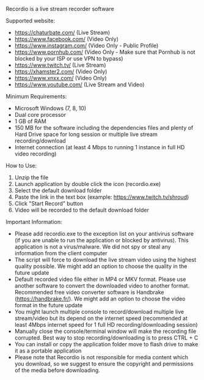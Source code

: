 Recordio is a live stream recorder software

Supported website:
- https://chaturbate.com/ (Live Stream)
- https://www.facebook.com/ (Video Only)
- https://www.instagram.com/ (Video Only - Public Profile)
- https://www.pornhub.com/ (Video Only - Make sure that Pornhub is not blocked by your ISP or use VPN to bypass)
- https://www.twitch.tv/ (Live Stream)
- https://xhamster2.com/ (Video Only)
- https://www.xnxx.com/ (Video Only)
- https://www.youtube.com/ (Live Stream and Video)

Minimum Requirements:
- Microsoft Windows (7, 8, 10)
- Dual core processor
- 1 GB of RAM
- 150 MB for the software including the dependencies files and plenty of Hard Drive space for long session or multiple live stream recording/download
- Internet connection (at least 4 Mbps to running 1 instance in full HD video recording)

How to Use:
1. Unzip the file
2. Launch application by double click the icon (recordio.exe)
3. Select the default download folder
4. Paste the link in the text box (example: https://www.twitch.tv/shroud)
5. Click "Start Record" button 
6. Video will be recorded to the default download folder

Important Information:
- Please add recordio.exe to the exception list on your antivirus software (if you are unable to run the application or blocked by antivirus). This application is not a virus/malware. We did not spy or steal any information from the client computer
- The script will force to download the live stream video using the highest quality possible. We might add an option to choose the quality in the future update
- Default recorded video file either in MP4 or MKV format. Please use another software to convert the downloaded video to another format. Recommended free video converter software is Handbrake (https://handbrake.fr/). We might add an option to choose the video format in the future update
- You might launch multiple console to record/download multiple live stream/video but its depend on the internet speed (recommended at least 4Mbps internet speed for 1 full HD recording/downloading session)
- Manually close the console/terminal window will make the recording file corrupted. Best way to stop recording/downloading is to press CTRL + C
- You can install or copy the application folder move to flash drive to make it as a portable application
- Please note that Recordio is not responsible for media content which you download, so we suggest to ensure the copyright and permissions of the media before downloading.
